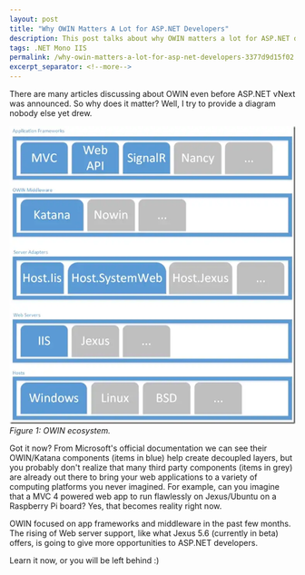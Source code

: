 ```yaml
---
layout: post
title: "Why OWIN Matters A Lot for ASP.NET Developers"
description: This post talks about why OWIN matters a lot for ASP.NET developers with more details and examples.
tags: .NET Mono IIS
permalink: /why-owin-matters-a-lot-for-asp-net-developers-3377d9d15f02
excerpt_separator: <!--more-->
---
```

There are many articles discussing about OWIN even before ASP.NET vNext was announced. So why does it matter? Well, I try to provide a diagram nobody else yet drew.
<!--more-->

![img-description](/images/owin.png)
_Figure 1: OWIN ecosystem._

Got it now? From Microsoft's official documentation we can see their OWIN/Katana components (items in blue) help create decoupled layers, but you probably don't realize that many third party components (items in grey) are already out there to bring your web applications to a variety of computing platforms you never imagined. For example, can you imagine that a MVC 4 powered web app to run flawlessly on Jexus/Ubuntu on a Raspberry Pi board? Yes, that becomes reality right now.

OWIN focused on app frameworks and middleware in the past few months. The rising of Web server support, like what Jexus 5.6 (currently in beta) offers, is going to give more opportunities to ASP.NET developers.

Learn it now, or you will be left behind :)
